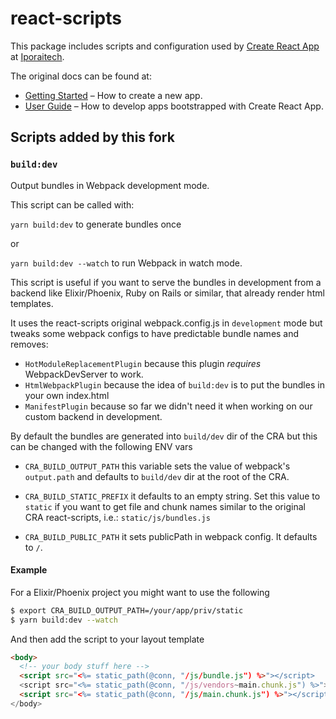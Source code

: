 # react-scripts

This package includes scripts and configuration used by [Create React App](https://github.com/facebook/create-react-app) at [Iporaitech](http://www.iporaitech.com).

The original docs can be found at:

- [Getting Started](https://facebook.github.io/create-react-app/docs/getting-started) – How to create a new app.
- [User Guide](https://facebook.github.io/create-react-app/) – How to develop apps bootstrapped with Create React App.

## Scripts added by this fork

### `build:dev`

Output bundles in Webpack development mode.

This script can be called with:

`yarn build:dev` to generate bundles once

or

`yarn build:dev --watch` to run Webpack in watch mode.

This script is useful if you want to serve the bundles in development from a backend like Elixir/Phoenix, Ruby on Rails or similar, that already render html templates.

It uses the react-scripts original webpack.config.js in `development` mode but tweaks some webpack configs to have predictable bundle names and removes:

- `HotModuleReplacementPlugin` because this plugin _requires_ WebpackDevServer to work.
- `HtmlWebpackPlugin` because the idea of `build:dev` is to put the bundles in your own index.html
- `ManifestPlugin` because so far we didn't need it when working on our custom backend in development.

By default the bundles are generated into `build/dev` dir of the CRA but this can be changed with the following ENV vars

- `CRA_BUILD_OUTPUT_PATH` this variable sets the value of webpack's `output.path` and defaults to `build/dev` dir at the root of the CRA.

- `CRA_BUILD_STATIC_PREFIX` it defaults to an empty string. Set this value to `static` if you want to get file and chunk names similar to the original CRA react-scripts, i.e.: `static/js/bundles.js`

- `CRA_BUILD_PUBLIC_PATH` it sets publicPath in webpack config. It defaults to `/`.

#### Example

For a Elixir/Phoenix project you might want to use the following

```bash
$ export CRA_BUILD_OUTPUT_PATH=/your/app/priv/static
$ yarn build:dev --watch
```

And then add the script to your layout template

```html
<body>
  <!-- your body stuff here -->
  <script src="<%= static_path(@conn, "/js/bundle.js") %>"></script>
  <script src="<%= static_path(@conn, "/js/vendors~main.chunk.js") %>"></script>
  <script src="<%= static_path(@conn, "/js/main.chunk.js") %>"></script>
</body>
```
